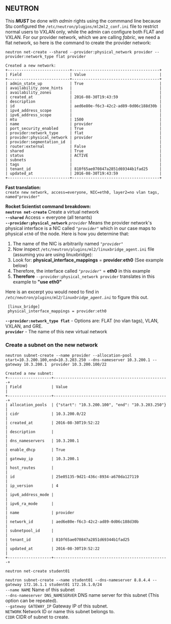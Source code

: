 ## NEUTRON

This ***MUST*** be done with *admin* rights using the commmand line because Stu configured the `/etc/neutron/plugins/ml2ml2_conf.ini` file to restrict normal users to VXLAN only, while the admin can configure both FLAT and VXLAN. For our provider network, which we are calling *fabric*, we need a flat network, so here is the command to create the provider network:

 `neutron net-create --shared --provider:physical_network provider --provider:network_type flat provider`  
```
Created a new network:
+---------------------------+--------------------------------------+
| Field                     | Value                                |
+---------------------------+--------------------------------------+
| admin_state_up            | True                                 |
| availability_zone_hints   |                                      |
| availability_zones        |                                      |
| created_at                | 2016-08-30T19:43:59                  |
| description               |                                      |
| id                        | aed6e80e-f6c3-42c2-ad89-0d06c188d30b |
| ipv4_address_scope        |                                      |
| ipv6_address_scope        |                                      |
| mtu                       | 1500                                 |
| name                      | provider                             |
| port_security_enabled     | True                                 |
| provider:network_type     | flat                                 |
| provider:physical_network | provider                             |
| provider:segmentation_id  |                                      |
| router:external           | False                                |
| shared                    | True                                 |
| status                    | ACTIVE                               |
| subnets                   |                                      |
| tags                      |                                      |
| tenant_id                 | 810f65ae070847a2851d69344b1fad25     |
| updated_at                | 2016-08-30T19:43:59                  |
+---------------------------+--------------------------------------+
```
**Fast translation:**  
 `create new network, access=everyone, NIC=eth0, layer2=no vlan tags, named"provider"`  
 
**Rocket Scientist command breakdown:**  
  **`neutron net-create`** Create a virtual network  
  **`--shared`** Access = everyone (all tenants)  
  **`--provider:physical_network`**  *`provider`*  Means the provider network's physical interface is a NIC called  *`"provider"`* which in our case maps to physical `eth0` of the node.  Here is how you determine that: 
1. The name of the NIC is arbitrarily named *`"provider"`*
2. Now inspect `/etc/neutron/plugins/ml2/linuxbridge_agent.ini` file (assuming you are using linuxbridge): 
3. Look for: **physical_interface_mappings** = **provider**:**eth0** (See example below) 
4. Therefore, the interface called *`"provider"`* = **eth0** in this example
5. **Therefore** `--provider:physical_network provider` translates in this example to **"use eth0"**

 Here is an excerpt you would need to find in *`/etc/neutron/plugins/ml2/linuxbridge_agent.ini`* to figure this out.  
   ```
    [linux_bridge]  
    physical_interface_mappings = provider:eth0
   ```
   
   **`--provider:network_type flat`** - Options are: FLAT (no vlan tags), VLAN, VXLAN, and GRE.   
   **`provider`** - The name of this new virtual network

### Create a subnet on the new network
   `neutron subnet-create --name provider --allocation-pool start=10.3.200.100,end=10.3.203.250 --dns-nameserver 10.3.200.1 --gateway 10.3.200.1  provider 10.3.200.100/22`

```
Created a new subnet:
+-------------------+--------------------------------------------------+
| Field             | Value                                            |
+-------------------+--------------------------------------------------+
| allocation_pools  | {"start": "10.3.200.100", "end": "10.3.203.250"} |
| cidr              | 10.3.200.0/22                                    |
| created_at        | 2016-08-30T19:52:22                              |
| description       |                                                  |
| dns_nameservers   | 10.3.200.1                                       |
| enable_dhcp       | True                                             |
| gateway_ip        | 10.3.200.1                                       |
| host_routes       |                                                  |
| id                | 25e05135-9d21-436c-8934-a670da127119             |
| ip_version        | 4                                                |
| ipv6_address_mode |                                                  |
| ipv6_ra_mode      |                                                  |
| name              | provider                                         |
| network_id        | aed6e80e-f6c3-42c2-ad89-0d06c188d30b             |
| subnetpool_id     |                                                  |
| tenant_id         | 810f65ae070847a2851d69344b1fad25                 |
| updated_at        | 2016-08-30T19:52:22                              |
+-------------------+--------------------------------------------------+
```

`neutron net-create student01`

`neutron subnet-create --name student01 --dns-nameserver 8.8.4.4 --gateway 172.16.1.1 student01 172.16.1.0/24`  
 `--name NAME`           Name of this subnet  
 `--dns-nameserver DNS_NAMESERVER` DNS name server for this subnet (This option can be repeated).  
 `--gateway GATEWAY_IP`  Gateway IP of this subnet.  
 `NETWORK` Network ID or name this subnet belongs to.  
 `CIDR`  CIDR of subnet to create.

